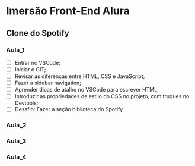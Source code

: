 # Imersão Front-End Alura

## Clone do Spotify

### Aula_1

- [ ] Entrar no VSCode;
- [ ] Iniciar o GIT;
- [ ] Revisar as diferenças entre HTML, CSS e JavaScript;
- [ ] Fazer a sidebar navigation;
- [ ] Aprender dicas de atalho no VSCode para escrever HTML;
- [ ] Introduzir as propriedades de estilo do CSS no projeto, com truques no Devtools;
- [ ] Desafio: Fazer a  seção biblioteca do Spotify

### Aula_2

### Aula_3

### Aula_4
